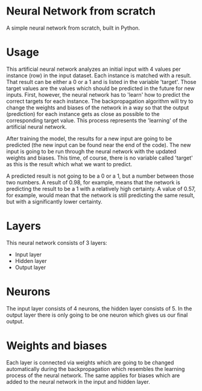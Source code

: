# Neural Network from scratch
A simple neural network from scratch, built in Python.

# Usage
This artificial neural network analyzes an initial input with 4 values per instance (row) in the input dataset.
Each instance is matched with a result.
That result can be either a 0 or a 1 and is listed in the variable 'target'. Those target values are the values which should be predicted in the future for new inputs. First, however, the neural network has to 'learn' how to predict the correct targets for each instance.
The backpropagation algorithm will try to change the weights and biases of the network in a way so that the output (prediction) for each instance gets as close as possible to the corresponding target value. This process represents the 'learning' of the artificial neural network.

After training the model, the results for a new input are going to be predicted (the new input can be found near the end of the code). The new input is going to be run through the neural network with the updated weights and biases.
This time, of course, there is no variable called 'target' as this is the result which what we want to predict.

A predicted result is not going to be a 0 or a 1, but a number between those two numbers.
A result of 0.98, for example, means that the network is predicting the result to be a 1 with a relatively high certainty. A value of 0.57, for example, would mean that the network is still predicting the same result, but with a significantly lower certainty.

# Layers
This neural network consists of 3 layers:
- Input layer
- Hidden layer
- Output layer

# Neurons
The input layer consists of 4 neurons, the hidden layer consists of 5.
In the output layer there is only going to be one neuron which gives us our final output.

# Weights and biases
Each layer is connected via weights which are going to be changed automatically during the backpropagation which resembles the learning process of the neural network.
The same applies for biases which are added to the neural network in the input and hidden layer.

